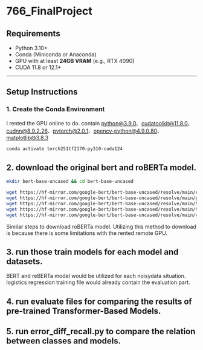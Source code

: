 # 766_FinalProject

## Requirements

- Python 3.10+
- Conda (Miniconda or Anaconda)
- GPU with at least **24GB VRAM** (e.g., RTX 4090)
- CUDA 11.8 or 12.1+

---

## Setup Instructions
### 1. Create the Conda Environment
I rented the GPU online to do. 
contain python@3.9.0、cudatoolkit@11.8.0、cudnn@8.9.2.26、pytorch@2.0.1、opencv-python@4.9.0.80、matplotlib@3.8.3

```bash
conda activate torch251tf2170-py310-cuda124
```

## 2. download the original bert and roBERTa model. 
```bash
mkdir bert-base-uncased && cd bert-base-uncased

wget https://hf-mirror.com/google-bert/bert-base-uncased/resolve/main/config.json
wget https://hf-mirror.com/google-bert/bert-base-uncased/resolve/main/pytorch_model.bin
wget https://hf-mirror.com/google-bert/bert-base-uncased/resolve/main/tokenizer_config.json
wget https://hf-mirror.com/google-bert/bert-base-uncased/resolve/main/tokenizer.json
wget https://hf-mirror.com/google-bert/bert-base-uncased/resolve/main/vocab.txt
```
Similar steps to download roBERTa model. Utilizing this method to download is because there is some limitations with the rented remote GPU.

## 3. run those train models for each model and datasets.
BERT and reBERTa model would be utilized for each noisydata situation.
logistics regression training file would already contain the evaluation part. 

## 4. run evaluate files for comparing the results of pre-trained Transformer-Based Models.

## 5. run error_diff_recall.py to compare the relation between classes and models. 
